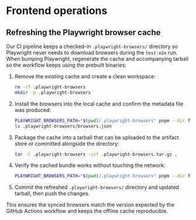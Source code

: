 # Frontend operations

## Refreshing the Playwright browser cache

Our CI pipeline keeps a checked-in `.playwright-browsers/` directory so Playwright never needs to download browsers during the `test:e2e` run. When bumping Playwright, regenerate the cache and accompanying tarball so the workflow keeps using the prebuilt binaries:

1. Remove the existing cache and create a clean workspace:
   ```bash
   rm -rf .playwright-browsers
   mkdir -p .playwright-browsers
   ```
2. Install the browsers into the local cache and confirm the metadata file was produced:
   ```bash
   PLAYWRIGHT_BROWSERS_PATH="$(pwd)/.playwright-browsers" pnpm --dir frontend exec playwright install --with-deps
   ls .playwright-browsers/browsers.json
   ```
3. Package the cache into a tarball that can be uploaded to the artifact store or committed alongside the directory:
   ```bash
   tar -C .playwright-browsers -czf .playwright-browsers.tar.gz .
   ```
4. Verify the cached bundle works without touching the network:
   ```bash
   PLAYWRIGHT_BROWSERS_PATH="$(pwd)/.playwright-browsers" pnpm --dir frontend test:e2e
   ```
5. Commit the refreshed `.playwright-browsers/` directory and updated tarball, then push the changes.

This ensures the synced browsers match the version expected by the GitHub Actions workflow and keeps the offline cache reproducible.
